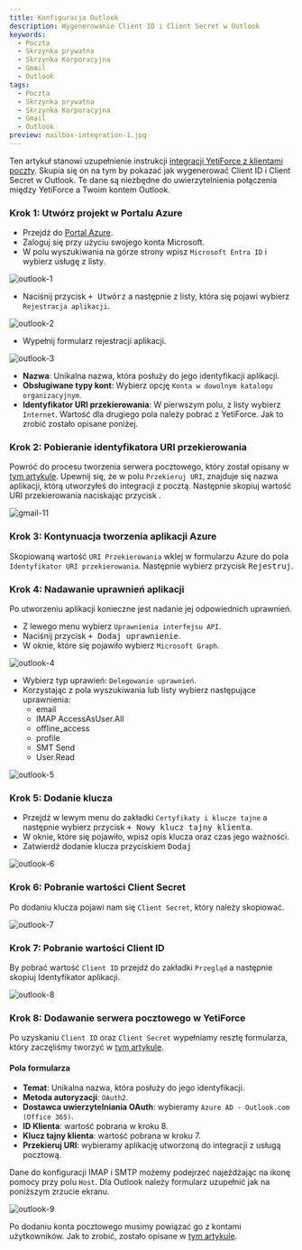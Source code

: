 ```yaml
---
title: Konfiguracja Outlook
description: Wygenerowanie Client ID i Client Secret w Outlook
keywords:
  - Poczta
  - Skrzynka prywatna
  - Skrzynka Korporacyjna
  - Gmail
  - Outlook
tags:
  - Poczta
  - Skrzynka prywatna
  - Skrzynka Korporacyjna
  - Gmail
  - Outlook
preview: mailbox-integration-1.jpg
---
```


Ten artykuł stanowi uzupełnienie instrukcji [integracji YetiForce z klientami poczty](/administrator-guides/integration/mailbox). Skupia się on na tym by pokazać jak wygenerować Client ID i Client Secret w Outlook. Te dane są niezbędne do uwierzytelnienia połączenia między YetiForce a Twoim kontem Outlook.

### Krok 1: Utwórz projekt w Portalu Azure

* Przejdź do [Portal Azure](https://portal.azure.com/).
* Zaloguj się przy użyciu swojego konta Microsoft.
* W polu wyszukiwania na górze strony wpisz ```Microsoft Entra ID``` i wybierz usługę z listy.

![outlook-1](outlook-1.jpg)

* Naciśnij przycisk <kbd>+ Utwórz</kbd> a następnie z listy, która się pojawi wybierz ```Rejestracja aplikacji```.

![outlook-2](outlook-2.jpg)

* Wypełnij formularz rejestracji aplikacji.

![outlook-3](outlook-3.jpg)

* **Nazwa**: Unikalna nazwa, która posłuży do jego identyfikacji aplikacji.
* **Obsługiwane typy kont**: Wybierz opcję ```Konta w dowolnym katalogu organizacyjnym```.
* **Identyfikator URI przekierowania**: W pierwszym polu, z listy wybierz ```Internet```. Wartość dla drugiego pola należy pobrać z YetiForce. Jak to zrobić zostało opisane poniżej.

### Krok 2: Pobieranie identyfikatora URI przekierowania

Powróć do procesu tworzenia serwera pocztowego, który został opisany w [tym artykule](/administrator-guides/integration/mailbox/#dodanie-serwera-pocztowego). Upewnij się, że w polu ```Przekieruj URI```, znajduje się nazwa aplikacji, którą utworzyłeś do integracji z pocztą. Następnie skopiuj wartość URI przekierowania naciskając przycisk <kbd><i class="fa-solid fa-copy"></i></kbd>.

![gmail-11](gmail-11.jpg)

### Krok 3: Kontynuacja tworzenia aplikacji Azure

Skopiowaną wartość ```URI Przekierowania``` wklej w formularzu Azure do pola ```Identyfikator URI przekierowania```. Następnie wybierz przycisk <kbd>Rejestruj</kbd>.


### Krok 4: Nadawanie uprawnień aplikacji

Po utworzeniu aplikacji konieczne jest nadanie jej odpowiednich uprawnień.

* Z lewego menu wybierz ```Uprawnienia interfejsu API```.
* Naciśnij przycisk <kbd>+ Dodaj uprawnienie</kbd>.
* W oknie, które się pojawiło wybierz ```Microsoft Graph```.

![outlook-4](outlook-4.jpg)

* Wybierz typ uprawień: ```Delegowanie uprawnień```.
* Korzystając z pola wyszukiwania lub listy wybierz następujące uprawnienia:
	* email
    * IMAP AccessAsUser.All
    * offline_access
    * profile
    * SMT Send
    * User.Read

![outlook-5](outlook-5.jpg)

### Krok 5: Dodanie klucza

* Przejdź w lewym menu do zakładki ```Certyfikaty i klucze tajne``` a następnie wybierz przycisk <kbd>+ Nowy klucz tajny klienta</kbd>.
* W oknie, które się pojawiło, wpisz opis klucza oraz czas jego ważności.
* Zatwierdź dodanie klucza przyciskiem <kbd>Dodaj</kbd>

![outlook-6](outlook-6.jpg)

### Krok 6: Pobranie wartości Client Secret

Po dodaniu klucza pojawi nam się ```Client Secret```, który należy skopiować.

![outlook-7](outlook-7.jpg)

### Krok 7: Pobranie wartości Client ID

By pobrać wartość ```Client ID``` przejdź do zakładki ```Przegląd``` a następnie skopiuj Identyfikator aplikacji.

![outlook-8](outlook-8.jpg)

### Krok 8: Dodawanie serwera pocztowego w YetiForce

Po uzyskaniu ```Client ID``` oraz ```Client Secret``` wypełniamy resztę formularza, który zaczęliśmy tworzyć w [tym artykule](/administrator-guides/integration/mailbox/#dodanie-serwera-pocztowego).

#### Pola formularza

* **Temat**: Unikalna nazwa, która posłuży do jego identyfikacji.
* **Metoda autoryzacji**: ```OAuth2```.
* **Dostawca uwierzytelniania OAuth**: wybieramy ```Azure AD - Outlook.com (Office 365)```.
* **ID Klienta**: wartość pobrana w kroku 8.
* **Klucz tajny klienta**: wartość pobrana w kroku 7.
* **Przekieruj URI**: wybieramy aplikację utworzoną do integracji z usługą pocztową.

Dane do konfiguracji IMAP i SMTP możemy podejrzeć najeżdżając na ikonę pomocy przy polu ```Host```. Dla Outlook należy formularz uzupełnić jak na poniższym zrzucie ekranu.

![outlook-9](outlook-9.jpg)

Po dodaniu konta pocztowego musimy powiązać go z kontami użytkowników. Jak to zrobić, zostało opisane w [tym artykule](/administrator-guides/integration/mailbox#krok-3-powiązanie-serwera-pocztowego-z-kontami-użytkowników).
